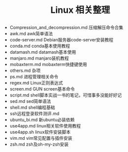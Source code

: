 # <p align='center'>Linux 相关整理</p>

+ Compression_and_decompression.md 压缩解压命令合集
+ awk.md awk简单语法
+ code-server.md Debian服务器code-server安装教程
+ conda.md conda基本使用教程
+ datamash.md datamash基本使用
+ manjaro.md manjaro装机教程
+ mobaxterm.md mobaxterm快捷键使用
+ others.md 杂项
+ ps.md 进程管理相关命令
+ regex.md Linux正则表达式
+ screen.md GUN screen基本命令
+ script.md shell脚本实战一书的笔记，可惜事多没能好好记
+ sed.md sed简单语法
+ shell.md shell编程基础
+ ssh远程登录软件测评.md
+ ubuntu_bi.md 新ubuntu必装依赖
+ use4app.md linux相关软件使用教程
+ use4app.sh linux软件安装脚本
+ vim.md vim常见配置与插件安装
+ zsh.md zsh及oh-my-zsh安装


